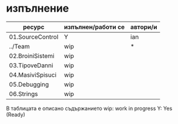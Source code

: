 # изпълнение

| ресурс | изпълнен/работи се | автори/и |
| - | - |-|
| 01.SourceControl | Y | ian |
| ../Team | wip | * |
| 02.BroiniSistemi |wip|
| 03.TipoveDanni|wip
| 04.MasiviSpisuci|wip
| 05.Debugging|wip
| 06.Strings|wip





В таблицата е описано съдържанието
wip: work in progress
Y: Yes (Ready)



